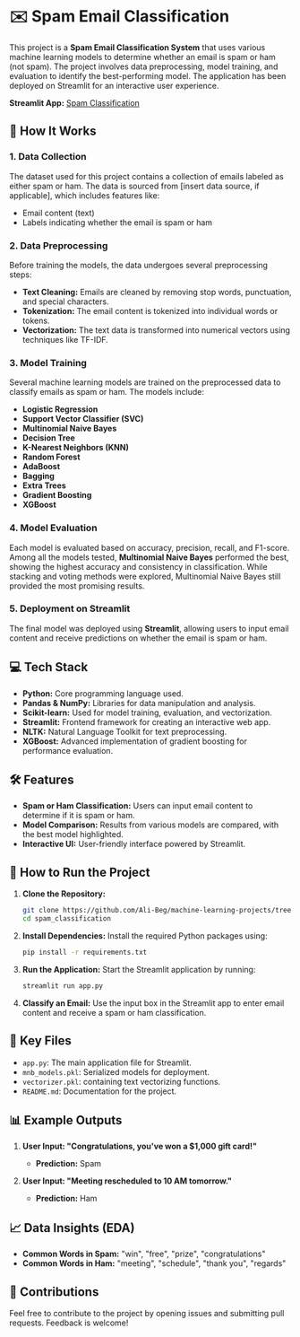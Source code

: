 # ✉️ Spam Email Classification

This project is a **Spam Email Classification System** that uses various machine learning models to determine whether an email is spam or ham (not spam). The project involves data preprocessing, model training, and evaluation to identify the best-performing model. The application has been deployed on Streamlit for an interactive user experience.

**Streamlit App:** [Spam Classification](http://my-spam-classificaion.streamlit.app)

## 🧠 How It Works

### 1. **Data Collection**
The dataset used for this project contains a collection of emails labeled as either spam or ham. The data is sourced from [insert data source, if applicable], which includes features like:
- Email content (text)
- Labels indicating whether the email is spam or ham

### 2. **Data Preprocessing**
Before training the models, the data undergoes several preprocessing steps:
- **Text Cleaning:** Emails are cleaned by removing stop words, punctuation, and special characters.
- **Tokenization:** The email content is tokenized into individual words or tokens.
- **Vectorization:** The text data is transformed into numerical vectors using techniques like TF-IDF.

### 3. **Model Training**
Several machine learning models are trained on the preprocessed data to classify emails as spam or ham. The models include:
- **Logistic Regression**
- **Support Vector Classifier (SVC)**
- **Multinomial Naive Bayes**
- **Decision Tree**
- **K-Nearest Neighbors (KNN)**
- **Random Forest**
- **AdaBoost**
- **Bagging**
- **Extra Trees**
- **Gradient Boosting**
- **XGBoost**

### 4. **Model Evaluation**
Each model is evaluated based on accuracy, precision, recall, and F1-score. Among all the models tested, **Multinomial Naive Bayes** performed the best, showing the highest accuracy and consistency in classification. While stacking and voting methods were explored, Multinomial Naive Bayes still provided the most promising results.

### 5. **Deployment on Streamlit**
The final model was deployed using **Streamlit**, allowing users to input email content and receive predictions on whether the email is spam or ham.

## 💻 Tech Stack

- **Python:** Core programming language used.
- **Pandas & NumPy:** Libraries for data manipulation and analysis.
- **Scikit-learn:** Used for model training, evaluation, and vectorization.
- **Streamlit:** Frontend framework for creating an interactive web app.
- **NLTK:** Natural Language Toolkit for text preprocessing.
- **XGBoost:** Advanced implementation of gradient boosting for performance evaluation.

## 🛠️ Features

- **Spam or Ham Classification:** Users can input email content to determine if it is spam or ham.
- **Model Comparison:** Results from various models are compared, with the best model highlighted.
- **Interactive UI:** User-friendly interface powered by Streamlit.

## 🚀 How to Run the Project

1. **Clone the Repository:**
   ```bash
   git clone https://github.com/Ali-Beg/machine-learning-projects/tree/main/spam_classification
   cd spam_classification
   ```

2. **Install Dependencies:**
   Install the required Python packages using:
   ```bash
   pip install -r requirements.txt
   ```

3. **Run the Application:**
   Start the Streamlit application by running:
   ```bash
   streamlit run app.py
   ```

4. **Classify an Email:**
   Use the input box in the Streamlit app to enter email content and receive a spam or ham classification.

## 🔧 Key Files

- `app.py`: The main application file for Streamlit.
- `mnb_models.pkl`: Serialized models for deployment.
- `vectorizer.pkl`:  containing text vectorizing functions.
- `README.md`: Documentation for the project.

## 📊 Example Outputs

1. **User Input: "Congratulations, you've won a $1,000 gift card!"**
   - **Prediction:** Spam

2. **User Input: "Meeting rescheduled to 10 AM tomorrow."**
   - **Prediction:** Ham

## 📈 Data Insights (EDA)

- **Common Words in Spam:** "win", "free", "prize", "congratulations"
- **Common Words in Ham:** "meeting", "schedule", "thank you", "regards"

## 🤝 Contributions

Feel free to contribute to the project by opening issues and submitting pull requests. Feedback is welcome!
